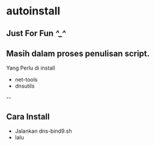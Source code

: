 # autoinstall
Just For Fun *^_^*
--
Masih dalam proses penulisan script.
--
Yang Perlu di install
- net-tools
- dnsutils

--
## Cara Install
- Jalankan dns-bind9.sh
- lalu
